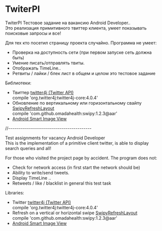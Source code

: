 # TwiterPI
TwiterPI
Тестовое задание на вакансию Android Developer..<br>Это реализация примитивного твиттер клиента, умеет показывать поисковые запросы и все!

Для тех кто посетил страницу проекта случайно.
Программа не умеет:
* Проверка на доступность сети (при первом запуске сеть должна быть)
* Умение писать/отправлять твиты.
* Отображать TimeLine..
* Ретвиты / лайки / блек лист в общем и целом это тестовое задание 

Библиотеки:
* Твиттер <a href=http://twitter4j.org>twitter4j (Twitter API)</a><br>compile 'org.twitter4j:twitter4j-core:4.0.4'
* Обновление по вертикальному или горизонтальному свайпу <a href=https://github.com/omadahealth/SwipyRefreshLayout>SwipyRefreshLayout</a><br>compile 'com.github.omadahealth:swipy:1.2.3@aar'
* <a href=http://loopj.com/android-smart-image-view/>Android Smart Image View</a>

//------------------------------------------

Test assignments for vacancy Android Developer<br>This is the implementation of a primitive client twitter, is able to display search queries and all!

For those who visited the project page by accident.
The program does not:
* Check for network access (in first start the network should be)
* Ability to write/send tweets.
* Display TimeLine ..
* Retweets / like / blacklist in general this test task

Libraries:
* Twitter <a href=http://twitter4j.org>twitter4j (Twitter API)</a><br>compile 'org.twitter4j:twitter4j-core:4.0.4'
* Refresh on a vertical or horizontal swipe <a href=https://github.com/omadahealth/SwipyRefreshLayout>SwipyRefreshLayout</a><br>compile 'com.github.omadahealth:swipy:1.2.3@aar'
* <a href=http://loopj.com/android-smart-image-view/>Android Smart Image View</a>
